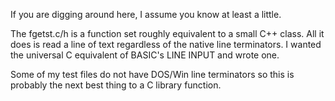 If you are digging around here, I assume you know at least a little.


The fgetst.c/h is a function set roughly equivalent to a small C++ class.
All it does is read a line of text regardless of the native line
terminators. I wanted the universal C equivalent of BASIC's LINE INPUT
and wrote one.

Some of my test files do not have DOS/Win line terminators so this
is probably the next best thing to a C library function.